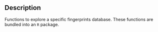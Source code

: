 <!-- README.md is generated from README.Rmd. Please edit that file -->
Description
-----------

Functions to explore a specific fingerprints database. These functions are bundled into an `R` package.

